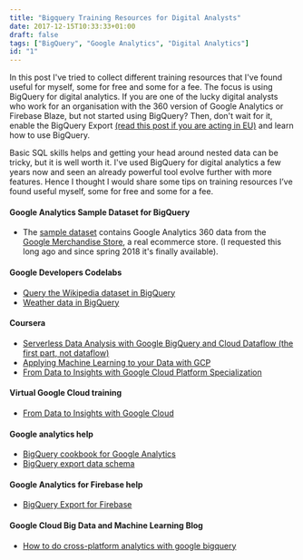 ```yaml
---
title: "Bigquery Training Resources for Digital Analysts"
date: 2017-12-15T10:33:33+01:00
draft: false
tags: ["BigQuery", "Google Analytics", "Digital Analytics"]
id: "1"
---
```


In this post I've tried to collect different training resources that I've found useful for myself, some for free and some for a fee. The focus is using BigQuery for digital analytics. If you are one of the lucky digital analysts who work for an organisation with the 360 version of Google Analytics or Firebase Blaze, but not started using BigQuery? Then, don't wait for it, enable the BigQuery Export [(read this post if you are acting in EU)](https://robertsahlin.com/configure-google-analytics-bigquery-export-to-eu-region/) and learn how to use BigQuery.

Basic SQL skills helps and getting your head around nested data can be tricky, but it is well worth it. I've used BigQuery for digital analytics a few years now and seen an already powerful tool evolve further with more features. Hence I thought I would share some tips on training resources I’ve found useful myself, some for free and some for a fee.

#### Google Analytics Sample Dataset for BigQuery
* The [sample dataset](https://support.google.com/analytics/answer/7586738?hl=en) contains Google Analytics 360 data from the [Google Merchandise Store](https://shop.googlemerchandisestore.com), a real ecommerce store. (I requested this long ago and since spring 2018 it's finally available).

#### Google Developers Codelabs

* [Query the Wikipedia dataset in BigQuery](https://codelabs.developers.google.com/codelabs/cloud-bigquery-wikipedia/index.html?index=..%2F..%2Findex#0)
* [Weather data in BigQuery](https://codelabs.developers.google.com/codelabs/scd-nycweather/index.html?index=..%2F..%2Fcloud-quest-scientific-data#0)

#### Coursera

* [Serverless Data Analysis with Google BigQuery and Cloud Dataflow (the first part, not dataflow)](https://www.coursera.org/learn/serverless-data-analysis-bigquery-cloud-dataflow-gcp)
* [Applying Machine Learning to your Data with GCP](https://www.coursera.org/learn/data-insights-gcp-apply-ml)
* [From Data to Insights with Google Cloud Platform Specialization](https://www.coursera.org/specializations/from-data-to-insights-google-cloud-platform)

#### Virtual Google Cloud training

* [From Data to Insights with Google Cloud](https://cloud.google.com/training/courses/data-to-insights)

#### Google analytics help

* [BigQuery cookbook for Google Analytics](https://support.google.com/analytics/answer/4419694?hl=en)
* [BigQuery export data schema](https://support.google.com/analytics/answer/3437719?hl=en)

#### Google Analytics for Firebase help

* [BigQuery Export for Firebase](https://support.google.com/firebase/answer/7030014?hl=en&ref_topic=7029512)

#### Google Cloud Big Data and Machine Learning Blog

* [How to do cross-platform analytics with google bigquery](https://cloud.google.com/blog/big-data/2017/04/how-to-do-cross-platform-analytics-with-google-bigquery)
